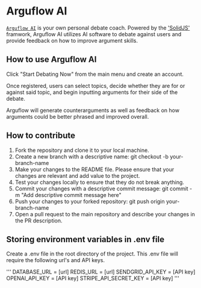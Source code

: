 # Arguflow AI

[`Arguflow AI`](https://arguflow.com) is your own personal debate coach. Powered by the ['SolidJS'](https://solidjs.com) framwork, Arguflow AI utilizes AI software to debate against users and provide feedback on how to improve argument skills.

## How to use Arguflow AI

Click "Start Debating Now" from the main menu and create an account.

Once registered, users can select topics, decide whether they are for or against said topic, and begin inputting arguments for their side of the debate. 

Arguflow will generate counterarguments as well as feedback on how arguments could be better phrased and improved overall.

## How to contribute

1. Fork the repository and clone it to your local machine.
2. Create a new branch with a descriptive name: git checkout -b your-branch-name
3. Make your changes to the README file. Please ensure that your changes are relevant and add value to the project.
4. Test your changes locally to ensure that they do not break anything.
5. Commit your changes with a descriptive commit message: git commit -m "Add descriptive commit message here"
6. Push your changes to your forked repository: git push origin your-branch-name
7. Open a pull request to the main repository and describe your changes in the PR description.

## Storing environment variables in .env file

Create a .env file in the root directory of the project. This .env file will require the following url's and API keys.

'''
DATABASE_URL = [url]
REDIS_URL = [url]
SENDGRID_API_KEY = [API key]
OPENAI_API_KEY = [API key]
STRIPE_API_SECRET_KEY = [API key]
'''
